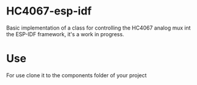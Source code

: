 # HC4067-esp-idf

Basic implementation of a class for controlling the HC4067 analog mux int the 
ESP-IDF framework, it's a work in progress.

# Use

For use clone it to the components folder of your project
